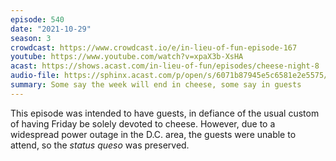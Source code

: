 ```yaml
---
episode: 540
date: "2021-10-29"
season: 3
crowdcast: https://www.crowdcast.io/e/in-lieu-of-fun-episode-167
youtube: https://www.youtube.com/watch?v=xpaX3b-XsHA
acast: https://shows.acast.com/in-lieu-of-fun/episodes/cheese-night-8
audio-file: https://sphinx.acast.com/p/open/s/6071b87945e5c6581e2e5575/e/618af31e8722a500131858de/media.mp3
summary: Some say the week will end in cheese, some say in guests
---
```

This episode was intended to have guests, in defiance of the usual custom of having Friday be solely devoted to cheese. However, due to a widespread power outage in the D.C. area, the guests were unable to attend, so the _status queso_ was preserved.
